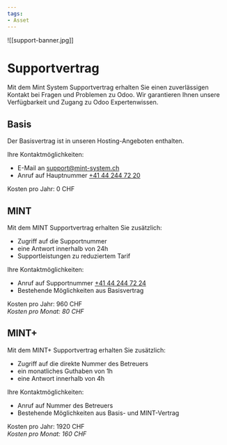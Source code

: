 ```yaml
---
tags:
- Asset
---
```


![[support-banner.jpg]]

# Supportvertrag

Mit dem Mint System Supportvertrag erhalten Sie einen zuverlässigen Kontakt bei Fragen und Problemen zu Odoo. Wir garantieren Ihnen unsere Verfügbarkeit und Zugang zu Odoo Expertenwissen.

## Basis

Der Basisvertrag ist in unseren Hosting-Angeboten enthalten.

Ihre Kontaktmöglichkeiten:
* E-Mail an [support@mint-system.ch](mailto:support@mint-system.ch)
* Anruf auf Hauptnummer [+41 44 244 72 20](tel:+41442447220)

Kosten pro Jahr: 0 CHF

## MINT

Mit dem MINT Supportvertrag erhalten Sie zusätzlich:
* Zugriff auf die Supportnummer
* eine Antwort innerhalb von 24h
* Supportleistungen zu reduziertem Tarif

Ihre Kontaktmöglichkeiten:
* Anruf auf Supportnummer [+41 44 244 72 24](tel:+41442447224)
* Bestehende Möglichkeiten aus Basisvertrag

Kosten pro Jahr: 960 CHF \
*Kosten pro Monat: 80 CHF*

## MINT+

Mit dem MINT+ Supportvertrag erhalten Sie zusätzlich:
* Zugriff auf die direkte Nummer des Betreuers
* ein monatliches Guthaben von 1h
* eine Antwort innerhalb von 4h

Ihre Kontaktmöglichkeiten:
* Anruf auf Nummer des Betreuers
* Bestehende Möglichkeiten aus Basis- und MINT-Vertrag

Kosten pro Jahr: 1920 CHF\
*Kosten pro Monat: 160 CHF*